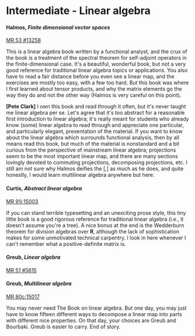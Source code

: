 # Intermediate - Linear algebra

#### Halmos, *Finite dimensional vector spaces*

[MR 53 #13258](http://www.ams.org/mathscinet-getitem?mr=53+%2313258)

This is a linear algebra book written by a functional analyst, and the crux of the book is a
treatment of the spectral theorem for self-adjoint operators in the finite-dimensional case.
It's a beautiful, wonderful book, but not a very good reference for traditional linear algebra
topics or applications.  You also have to read a fair distance before you even see a linear
map, and the exercises are mostly too easy, with a few too hard.  But this book was where I
first learned about tensor products, and why the matrix elements go the way they do and not the
other way (Halmos is very careful on this point).

**[Pete Clark]** I own this book and read through it often, but it's never taught me linear
algebra per se.  Let's agree that it's too abstract for a reasonable first introduction to
linear algebra; it's really meant for students who already know (some) linear algebra to read
through and appreciate one particular, and particularly elegant, presentation of the material.
If you want to know about the linear algebra which surrounds functional analysis, then by all
means read this book, but much of the material is nonstandard and a bit curious from the
perspective of mainstream linear algebra; projections seem to be the most important linear map,
and there are many sections lovingly devoted to commuting projections, decomposing projections,
etc.  I still am not sure why Halmos deifies the \[,\] as much as he does, and quite honestly,
I would learn multilinear algebra anywhere but here.

#### Curtis, *Abstract linear algebra*

[MR 91j:15003](http://www.ams.org/mathscinet-getitem?mr=91j%3A15003)

If you can stand terrible typesetting and an unexciting prose style, this tiny little book is a
good rigorous reference for traditional linear algebra (i.e., it doesn't assume you're a tree).
A nice bonus at the end is the Wedderburn theorem for division algebras over **R**, although
the lack of sophistication makes for some unmotivated technical carpentry.  I look in here
whenever I can't remember what a positive-definite matrix is.

#### Greub, *Linear algebra*

[MR 51 #5615](http://www.ams.org/mathscinet-getitem?mr=51+%235615)

#### Greub, *Multilinear algebra*

[MR 80c:15017](http://www.ams.org/mathscinet-getitem?mr=80c%3A15017)

You may never need The Book on linear algebra.  But one day, you may just have to know fifteen
different ways to decompose a linear map into parts with different nice properties.  On that
day, your choices are Greub and Bourbaki.  Greub is easier to carry.  End of story.
